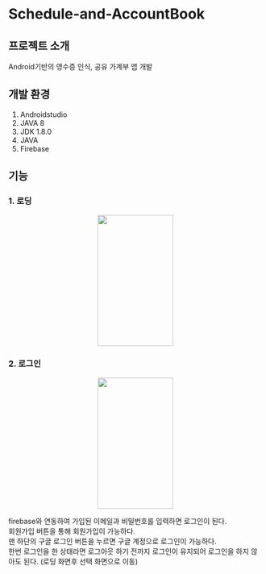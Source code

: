 # Schedule-and-AccountBook

## 프로젝트 소개
Android기반의 영수증 인식, 공유 가계부 앱 개발

## 개발 환경
1. Androidstudio
2. JAVA 8
3. JDK 1.8.0
4. JAVA
5. Firebase
## 기능

### 1. 로딩
<div align="center">
<p align="center">
  <img src="https://github.com/ekdan38/Schedule-and-AccountBook/assets/103169652/dbeab45c-a2be-4512-ab57-16e4cf6db11d" width="150" height="260" align="center">
</p>
</div>

### 2. 로그인
<div align="center">
<p align="center">
  <img src="https://github.com/ekdan38/Schedule-and-AccountBook/assets/103169652/92b1867d-c39d-4dea-af69-e453424d48a7" width="150" height="260" align="center">
</p>
</div>
firebase와 연동하여 가입된 이메일과 비밀번호를 입력하면 로그인이 된다. <br>
회원가입 버튼을 통해 회원가입이 가능하다. <br>
맨 하단의 구글 로그인 버튼을 누르면 구글 계정으로 로그인이 가능하다. <br>
한번 로그인을 한 상태라면 로그아웃 하기 전까지 로그인이 유지되어 로그인을 하지 않아도 된다. (로딩 화면후 선택 화면으로 이동)

